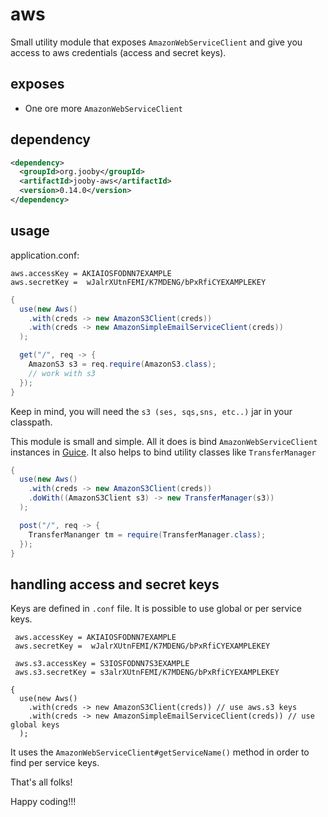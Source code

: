 # aws

Small utility module that exposes ```AmazonWebServiceClient``` and give you access to aws credentials (access and secret keys).

## exposes
* One ore more ```AmazonWebServiceClient```

## dependency

```xml
<dependency>
  <groupId>org.jooby</groupId>
  <artifactId>jooby-aws</artifactId>
  <version>0.14.0</version>
</dependency>
```

## usage

application.conf:

```properties
aws.accessKey = AKIAIOSFODNN7EXAMPLE
aws.secretKey =  wJalrXUtnFEMI/K7MDENG/bPxRfiCYEXAMPLEKEY
```

```java
{
  use(new Aws()
    .with(creds -> new AmazonS3Client(creds))
    .with(creds -> new AmazonSimpleEmailServiceClient(creds))
  );

  get("/", req -> {
    AmazonS3 s3 = req.require(AmazonS3.class);
    // work with s3
  });
}
```

Keep in mind, you will need the ```s3 (ses, sqs,sns, etc..)``` jar in your classpath.

This module is small and simple. All it does is bind ```AmazonWebServiceClient``` instances in
[Guice](https://github.com/google/guice). It also helps to bind utility classes like ```TransferManager```

```java
{
  use(new Aws()
    .with(creds -> new AmazonS3Client(creds))
    .doWith((AmazonS3Client s3) -> new TransferManager(s3))
  );

  post("/", req -> {
    TransferMananger tm = require(TransferManager.class);
  });
}
```

## handling access and secret keys

Keys are defined in ```.conf``` file. It is possible to use global or per service keys.

```properties
 aws.accessKey = AKIAIOSFODNN7EXAMPLE
 aws.secretKey =  wJalrXUtnFEMI/K7MDENG/bPxRfiCYEXAMPLEKEY

 aws.s3.accessKey = S3IOSFODNN7S3EXAMPLE
 aws.s3.secretKey = s3alrXUtnFEMI/K7MDENG/bPxRfiCYEXAMPLEKEY
```

```
{
  use(new Aws()
    .with(creds -> new AmazonS3Client(creds)) // use aws.s3 keys
    .with(creds -> new AmazonSimpleEmailServiceClient(creds)) // use global keys
  );
```

It uses the ```AmazonWebServiceClient#getServiceName()``` method in order to find per service
keys.

That's all folks!

Happy coding!!!
